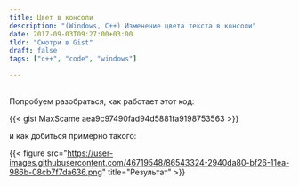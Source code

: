 ```yaml
---
title: Цвет в консоли
description: "(Windows, C++) Изменение цвета текста в консоли"
date: 2017-09-03T09:27:00+03:00
tldr: "Смотри в Gist"
draft: false
tags: ["c++", "code", "windows"]

---
```


<br>Попробуем разобраться, как работает этот код:

{{< gist MaxScame aea9c97490fad94d5881fa9198753563 >}}

и как добиться примерно такого:

{{< figure src="https://user-images.githubusercontent.com/46719548/86543324-2940da80-bf26-11ea-986b-08cb7f7da636.png" title="Результат" >}}

